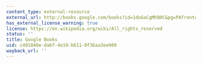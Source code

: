 ```yaml
---
content_type: external-resource
external_url: http://books.google.com/books?id=1doGaCgMhQ0C&pg=PAfrontcover
has_external_license_warning: true
license: https://en.wikipedia.org/wiki/All_rights_reserved
status: ''
title: Google Books
uid: c491840e-da6f-4e19-b611-0f36aa3ee909
wayback_url: ''
---
```

